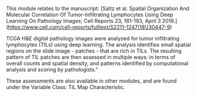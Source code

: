 This module relates to the manuscript:
[Saltz et al. Spatial Organization And Molecular Correlation Of Tumor-Infiltrating Lymphocytes Using Deep Learning On Pathology Images; Cell Reports 23, 181-193, April 3 2018.]
(https://www.cell.com/cell-reports/fulltext/S2211-1247(18\)30447-9)

TCGA H&E digital pathology images were analyzed for tumor infiltrating lymphocytes (TILs) using deep learning.
The analysis identifies small spatial regions on the slide image - patches - that are rich in TILs. 
The resulting pattern of TIL patches are then assessed in multiple ways: 
in terms of overall counts and spatial density, and patterns identified by computational analysis and scoring by pathologists."

These assessments are also available in other modules, and are found under the Variable Class: TIL Map Characteristic.
